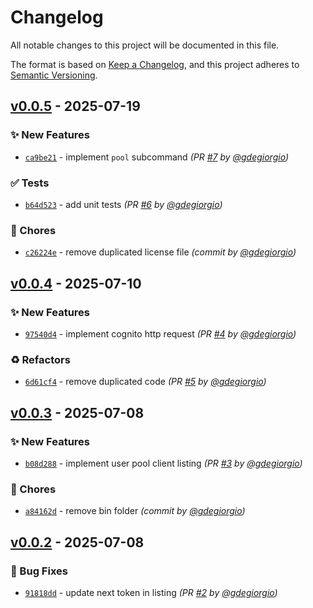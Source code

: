 # Changelog
All notable changes to this project will be documented in this file.

The format is based on [Keep a Changelog](https://keepachangelog.com/en/1.0.0/),
and this project adheres to [Semantic Versioning](https://semver.org/spec/v2.0.0.html).

## [v0.0.5] - 2025-07-19
### :sparkles: New Features
- [`ca9be21`](https://github.com/gdegiorgio/cognitools/commit/ca9be21770fbaf83996f1f1ea4b4feaadeec2851) - implement `pool` subcommand *(PR [#7](https://github.com/gdegiorgio/cognitools/pull/7) by [@gdegiorgio](https://github.com/gdegiorgio))*

### :white_check_mark: Tests
- [`b64d523`](https://github.com/gdegiorgio/cognitools/commit/b64d52374f5aca2c0772ac0f23ba9857f4eb6328) - add unit tests *(PR [#6](https://github.com/gdegiorgio/cognitools/pull/6) by [@gdegiorgio](https://github.com/gdegiorgio))*

### :wrench: Chores
- [`c26224e`](https://github.com/gdegiorgio/cognitools/commit/c26224edd43dbd6acb9b59aecaf4962bd1dec9f8) - remove duplicated license file *(commit by [@gdegiorgio](https://github.com/gdegiorgio))*


## [v0.0.4] - 2025-07-10
### :sparkles: New Features
- [`97540d4`](https://github.com/gdegiorgio/cognitools/commit/97540d47c1d218f2d1035195ca5f044fa790e96e) - implement cognito http request *(PR [#4](https://github.com/gdegiorgio/cognitools/pull/4) by [@gdegiorgio](https://github.com/gdegiorgio))*

### :recycle: Refactors
- [`6d61cf4`](https://github.com/gdegiorgio/cognitools/commit/6d61cf48a24dfbe8862b4e65e73f159b704341ba) - remove duplicated code *(PR [#5](https://github.com/gdegiorgio/cognitools/pull/5) by [@gdegiorgio](https://github.com/gdegiorgio))*


## [v0.0.3] - 2025-07-08
### :sparkles: New Features
- [`b08d288`](https://github.com/gdegiorgio/cognitools/commit/b08d28845c7c2512b30035b005dee86adb9aa4bb) - implement user pool client listing *(PR [#3](https://github.com/gdegiorgio/cognitools/pull/3) by [@gdegiorgio](https://github.com/gdegiorgio))*

### :wrench: Chores
- [`a84162d`](https://github.com/gdegiorgio/cognitools/commit/a84162d3f06c15e47ff259772bc8a727f2f6c463) - remove bin folder *(commit by [@gdegiorgio](https://github.com/gdegiorgio))*


## [v0.0.2] - 2025-07-08
### :bug: Bug Fixes
- [`91818dd`](https://github.com/gdegiorgio/cognitools/commit/91818ddd20e5a1f6aa4e3c49643aa535c00802f4) - update next token in listing *(PR [#2](https://github.com/gdegiorgio/cognitools/pull/2) by [@gdegiorgio](https://github.com/gdegiorgio))*

[v0.0.2]: https://github.com/gdegiorgio/cognitools/compare/v0.0.1...v0.0.2
[v0.0.3]: https://github.com/gdegiorgio/cognitools/compare/v0.0.2...v0.0.3
[v0.0.4]: https://github.com/gdegiorgio/cognitools/compare/v0.0.3...v0.0.4
[v0.0.5]: https://github.com/gdegiorgio/cognitools/compare/v0.0.4...v0.0.5
